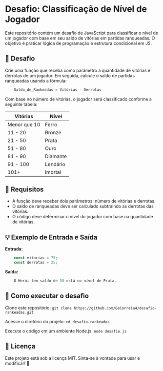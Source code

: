 # Desafio: Classificação de Nível de Jogador

Este repositório contém um desafio de JavaScript para classificar o nível de um jogador com base em seu saldo de vitórias em partidas ranqueadas. O objetivo é praticar lógica de programação e estrutura condicional em JS.

## 🚀 Desafio
Crie uma função que receba como parâmetro a quantidade de vitórias e derrotas de um jogador. Em seguida, calcule o saldo de partidas ranqueadas usando a fórmula:

``` js
    Saldo_de_Rankeadas = Vitórias - Derrotas
```

Com base no número de vitórias, o jogador será classificado conforme a seguinte tabela:

|  Vitórias  |  Nível  |
|------------|---------|
|Menor que 10|  Ferro  |
|  11  - 20  |  Bronze |
|  21  - 50  |  Prata  |
|  51  - 80  |  Ouro   |
|  81  - 90  | Diamante|
|  91 - 100  | Lendário|
|    101+    | Imortal |

## 📌 Requisitos
* A função deve receber dois parâmetros: número de vitórias e derrotas.
* O saldo de ranqueadas deve ser calculado subtraindo as derrotas das vitórias.
* O código deve determinar o nível do jogador com base na quantidade de vitórias.

## 💡 Exemplo de Entrada e Saída
<b>Entrada:</b>

``` js
    const vitorias = 75;
    const derrotas = 25;
```
<b>Saída:</b>

``` js
    O Herói tem saldo de 50 está no nível de Prata.
```

## 🔧 Como executar o desafio
Clone este repositório: ```git clone https://github.com/GeCorreia4/desafio-rankeadas.git```

Acesse o diretório do projeto: ```cd desafio-rankeadas```

Execute o código em um ambiente Node.js: ```node desafio.js```

## 📜 Licença
Este projeto está sob a licença MIT. Sinta-se à vontade para usar e modificar! 🚀
